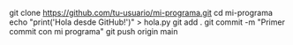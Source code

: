 git clone https://github.com/tu-usuario/mi-programa.git
cd mi-programa
echo "print('Hola desde GitHub!')" > hola.py
git add .
git commit -m "Primer commit con mi programa"
git push origin main
